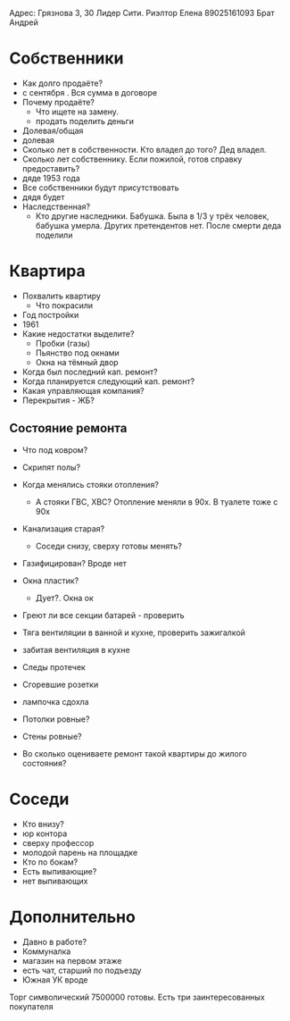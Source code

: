 Адрес: Грязнова 3, 30
Лидер Сити. Риэлтор Елена 89025161093
Брат Андрей 
# Собственники
- Как долго продаёте?
- с сентября . Вся сумма в договоре 
- Почему продаёте?
	- Что ищете на замену.
	- продать поделить деньги 
- Долевая/общая
- долевая 
- Сколько лет в собственности. Кто владел до того? Дед владел.
- Сколько лет собственнику. Если пожилой, готов справку предоставить?
- дяде 1953 года
- Все собственники будут присутствовать
- дядя будет
- Наследственная?
	- Кто другие наследники. Бабушка. Была в 1/3 у трёх человек, бабушка умерла. Других претендентов нет. После смерти деда поделили 
# Квартира
- Похвалить квартиру
	- Что покрасили
- Год постройки
- 1961
- Какие недостатки выделите?
	- Пробки (газы)
	- Пьянство под окнами
	- Окна на тёмный двор
- Когда был последний кап. ремонт?
- Когда планируется следующий кап. ремонт?
- Какая управляющая компания?
- Перекрытия - ЖБ?
## Состояние ремонта
- Что под ковром?
- Скрипят полы?
- Когда менялись стояки отопления?
	- А стояки ГВС, ХВС?
Отопление меняли в 90х. В туалете тоже с 90х

- Канализация старая?
	- Соседи снизу, сверху готовы менять?
- Газифицирован? Вроде нет
- Окна пластик?
	- Дует?. Окна ок
- Греют ли все секции батарей - проверить
- Тяга вентиляции в ванной и кухне, проверить зажигалкой
- забитая вентиляция в кухне
- Следы протечек
- Сгоревшие розетки
- лампочка сдохла
- Потолки ровные?
- Стены ровные?
- Во сколько оцениваете ремонт такой квартиры до жилого состояния?

# Соседи
- Кто внизу?
- юр контора
- сверху профессор
- молодой парень на площадке 
- Кто по бокам?
- Есть выпивающие?
- нет выпивающих 
# Дополнительно 
- Давно в работе?
- Коммуналка
- магазин на первом этаже 
- есть чат, старший по подъезду 
- Южная УК вроде

Торг символический 7500000 готовы. 
Есть три заинтересованных покупателя
